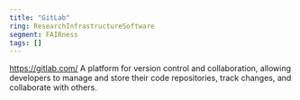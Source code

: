 ```yaml
---
title: "GitLab"
ring: ResearchInfrastructureSoftware
segment: FAIRness
tags: []
---
```

https://gitlab.com/
A platform for version control and collaboration, allowing developers to manage and store their code repositories, track changes, and collaborate with others.
